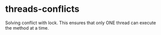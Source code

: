 # threads-conflicts

Solving conflict with lock. This ensures that only ONE thread can execute the method at a time.
